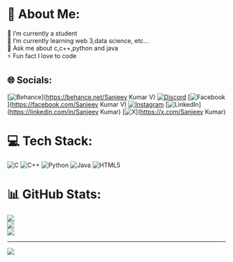 # 💫 About Me:
🔭 I’m currently a student<br>🌱 I’m currently learning web 3,data science, etc...<br>💬 Ask me about c,c++,python and java<br>⚡ Fun fact I love to code


## 🌐 Socials:
[![Behance](https://img.shields.io/badge/Behance-1769ff?logo=behance&logoColor=white)](https://behance.net/Sanjeev Kumar V) [![Discord](https://img.shields.io/badge/Discord-%237289DA.svg?logo=discord&logoColor=white)](https://discord.gg/https://discord.gg/MUfy8mCF) [![Facebook](https://img.shields.io/badge/Facebook-%231877F2.svg?logo=Facebook&logoColor=white)](https://facebook.com/Sanjeev Kumar V) [![Instagram](https://img.shields.io/badge/Instagram-%23E4405F.svg?logo=Instagram&logoColor=white)](https://instagram.com/_s_a_n_j_e_e_v_v_) [![LinkedIn](https://img.shields.io/badge/LinkedIn-%230077B5.svg?logo=linkedin&logoColor=white)](https://linkedin.com/in/Sanjeev Kumar) [![X](https://img.shields.io/badge/X-black.svg?logo=X&logoColor=white)](https://x.com/Sanjeev Kumar) 

# 💻 Tech Stack:
![C](https://img.shields.io/badge/c-%2300599C.svg?style=for-the-badge&logo=c&logoColor=white) ![C++](https://img.shields.io/badge/c++-%2300599C.svg?style=for-the-badge&logo=c%2B%2B&logoColor=white) ![Python](https://img.shields.io/badge/python-3670A0?style=for-the-badge&logo=python&logoColor=ffdd54) ![Java](https://img.shields.io/badge/java-%23ED8B00.svg?style=for-the-badge&logo=openjdk&logoColor=white) ![HTML5](https://img.shields.io/badge/html5-%23E34F26.svg?style=for-the-badge&logo=html5&logoColor=white)
# 📊 GitHub Stats:
![](https://github-readme-stats.vercel.app/api?username=sanjeev-7-kumar&theme=blueberry&hide_border=false&include_all_commits=true&count_private=true)<br/>
![](https://github-readme-streak-stats.herokuapp.com/?user=sanjeev-7-kumar&theme=blueberry&hide_border=false)<br/>
![](https://github-readme-stats.vercel.app/api/top-langs/?username=sanjeev-7-kumar&theme=blueberry&hide_border=false&include_all_commits=true&count_private=true&layout=compact)

---
[![](https://visitcount.itsvg.in/api?id=sanjeev-7-kumar&icon=0&color=0)](https://visitcount.itsvg.in)

<!-- Proudly created with GPRM ( https://gprm.itsvg.in ) -->
